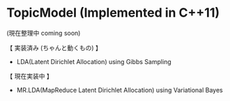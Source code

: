 TopicModel (Implemented in C++11)
==========
(現在整理中 coming soon)

【 実装済み (ちゃんと動くもの) 】

* LDA(Latent Dirichlet Allocation) using Gibbs Sampling

【 現在実装中 】
* MR.LDA(MapReduce Latent Dirichlet Allocation) using Variational Bayes
